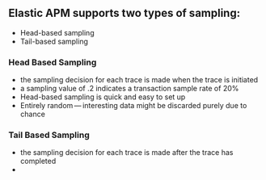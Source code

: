 ## Elastic APM supports two types of sampling:

- Head-based sampling
- Tail-based sampling

### Head Based Sampling

- the sampling decision for each trace is made when the trace is initiated
- a sampling value of .2 indicates a transaction sample rate of 20%
- Head-based sampling is quick and easy to set up
- Entirely random — interesting data might be discarded purely due to chance

### Tail Based Sampling

- the sampling decision for each trace is made after the trace has completed
- 